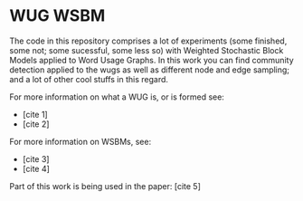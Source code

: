 # WUG WSBM

The code in this repository comprises a lot of experiments (some finished, some not; some sucessful, some less so) with Weighted Stochastic Block Models applied to Word Usage Graphs. In this work you can find community detection applied to the wugs as well as different node and edge sampling; and a lot of other cool stuffs in this regard. 

For more information on what a WUG is, or is formed see: 
* [cite 1]
* [cite 2]

For more information on WSBMs, see:
* [cite 3]
* [cite 4]

Part of this work is being used in the paper: [cite 5]
